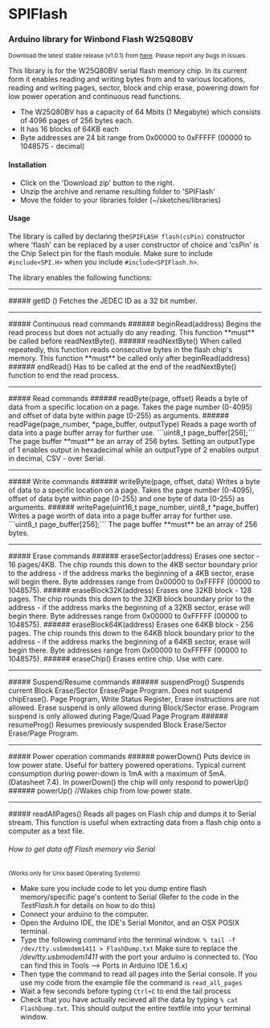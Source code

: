 # SPIFlash
### Arduino library for Winbond Flash W25Q80BV
<sup> Download the latest stable release (v1.0.1) from <a href = "https://github.com/Marzogh/SPIFlash/releases/tag/v1.0.1">here</a>. Please report any bugs in issues.</sup>

This library is for the W25Q80BV serial flash memory chip. In its current form it enables reading and writing bytes from and to various locations, reading and writing pages, sector, block and chip erase, powering down for low power operation and continuous read functions.

- The W25Q80BV has a capacity of 64 Mbits (1 Megabyte) which consists of 4096 pages of 256 bytes each.
- It has 16 blocks of 64KB each
- Byte addresses are 24 bit range from 0x00000 to 0xFFFFF (00000 to 1048575 - decimal)

#### Installation
- Click on the 'Download zip' button to the right.
- Unzip the archive and rename resulting folder to 'SPIFlash'
- Move the folder to your libraries folder (~/sketches/libraries)

#### Usage

The library is called by declaring the```SPIFLASH flash(csPin)``` constructor where 'flash' can be replaced by a user constructor of choice and 'csPin' is the Chip Select pin for the flash module.
Make sure to include ```#include<SPI.H>``` when you include ```#include<SPIFlash.h>```.

The library enables the following functions:
<hr>
##### getID ()
Fetches the JEDEC ID as a 32 bit number.
<hr>
##### Continuous read commands
###### beginRead(address)
Begins the read process but does not actually do any reading. This function **must** be called before readNextByte().
###### readNextByte()
When called repeatedly, this function reads consecutive bytes in the flash chip's memory. This function **must** be called only after beginRead(address)
###### endRead()
Has to be called at the end of the readNextByte() function to end the read process.
<hr>
##### Read commands
###### readByte(page, offset)
Reads a byte of data from a specific location on a page. Takes the page number (0-4095) and offset of data byte within page (0-255) as arguments.
###### readPage(page_number, *page_buffer, outputType)
Reads a page worth of data into a page buffer array for further use. ```uint8_t page_buffer[256];``` The page buffer **must** be an array of 256 bytes. Setting an outputType of 1 enables output in hexadecimal while an outputType of 2 enables output in decimal, CSV - over Serial.
<hr>
##### Write commands
###### writeByte(page, offset, data)
Writes a byte of data to a specific location on a page. Takes the page number (0-4095), offset of data byte within page (0-255) and one byte of data (0-255) as arguments.
###### writePage(uint16_t page_number, uint8_t *page_buffer)
Writes a page worth of data into a page buffer array for further use. ```uint8_t page_buffer[256];``` The page buffer **must** be an array of 256 bytes.
<hr>
##### Erase commands
###### eraseSector(address)
Erases one sector - 16 pages/4KB. The chip rounds this down to the 4KB sector boundary prior to the address - if the address marks the beginning of a 4KB sector, erase will begin there. Byte addresses range from 0x00000 to 0xFFFFF (00000 to 1048575).
###### eraseBlock32K(address)
Erases one 32KB block - 128 pages. The chip rounds this down to the 32KB block boundary prior to the address - if the address marks the beginning of a 32KB sector, erase will begin there.  Byte addresses range from 0x00000 to 0xFFFFF (00000 to 1048575).
###### eraseBlock64K(address)
Erases one 64KB block - 256 pages. The chip rounds this down to the 64KB block boundary prior to the address - if the address marks the beginning of a 64KB sector, erase will begin there.  Byte addresses range from 0x00000 to 0xFFFFF (00000 to 1048575).
###### eraseChip()
Erases entire chip. Use with care.
<hr>
##### Suspend/Resume commands
###### suspendProg()
Suspends current Block Erase/Sector Erase/Page Program. Does not suspend chipErase(). Page Program, Write Status Register, Erase instructions are not allowed. Erase suspend is only allowed during Block/Sector erase. Program suspend is only allowed during Page/Quad Page Program
###### resumeProg()
Resumes previously suspended Block Erase/Sector Erase/Page Program.
<hr>
##### Power operation commands
###### powerDown()
Puts device in low power state. Useful for battery powered operations. Typical current consumption during power-down is 1mA with a maximum of 5mA. (Datasheet 7.4). In powerDown() the chip will only respond to powerUp()
###### powerUp()
//Wakes chip from low power state.
<hr>
##### readAllPages()
Reads all pages on Flash chip and dumps it to Serial stream. This function is useful when extracting data from a flash chip onto a computer as a text file.

###### How to get data off Flash memory via Serial
<sub>(Works only for Unix based Operating Systems)</sub>

 - Make sure you include code to let you dump entire flash memory/specific page's content to Serial (Refer to the code in the _TestFlash.h_ for details on how to do this)
 - Connect your arduino to the computer.
 - Open the Arduino IDE, the IDE's Serial Monitor, and an OSX POSIX terminal.
 - Type the following command into the terminal window. ```% tail -f /dev/tty.usbmodem1411 > FlashDump.txt``` Make sure to replace the _/dev/tty.usbmodem1411_ with the port your arduino is connected to. (You can find this in Tools --> Ports in Arduino IDE 1.6.x)
 - Then type the command to read all pages into the Serial console. If you use my code from the example file the command is ```read_all_pages```
 - Wait a few seconds before typing ```Ctrl+C``` to end the tail process
 - Check that you have actually recieved all the data by typing ```% cat FlashDump.txt```. This should output the entire textfile into your terminal window.



